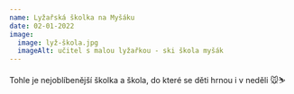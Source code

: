 ```yaml
---
name: Lyžařská školka na Myšáku
date: 02-01-2022
image:
  image: lyž-škola.jpg
  imageAlt: učitel s malou lyžařkou - ski škola myšák
---
```

Tohle je nejoblíbenější školka a škola, do které se děti hrnou i v neděli 🐭⛷️